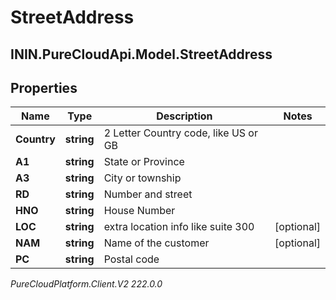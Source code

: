 # StreetAddress

## ININ.PureCloudApi.Model.StreetAddress

## Properties

|Name | Type | Description | Notes|
|------------ | ------------- | ------------- | -------------|
| **Country** | **string** | 2 Letter Country code, like US or GB | |
| **A1** | **string** | State or Province | |
| **A3** | **string** | City or township | |
| **RD** | **string** | Number and street | |
| **HNO** | **string** | House Number | |
| **LOC** | **string** | extra location info like suite 300 | [optional] |
| **NAM** | **string** | Name of the customer | [optional] |
| **PC** | **string** | Postal code | |



_PureCloudPlatform.Client.V2 222.0.0_
